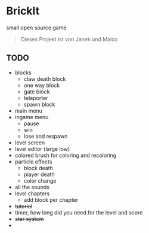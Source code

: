 # BrickIt
small open source game

> Dieses Projekt ist von
> Janek und Maico


## TODO
- blocks
	- claw death block
	- one way block
	- gate block
	- teleporter
	- spawn block
- main menu
- ingame menu
	- pause
	- win
	- lose and respawn
- level screen
- level editor (large low)
- colored brush for coloring and recoloring
- particle effects
	- block death
	- player death
	- color change
- all the sounds
- level chapters
	- add block per chapter
- ~~tutorial~~
- timer, how long did you need for the level and score
- ~~star system~~
- 